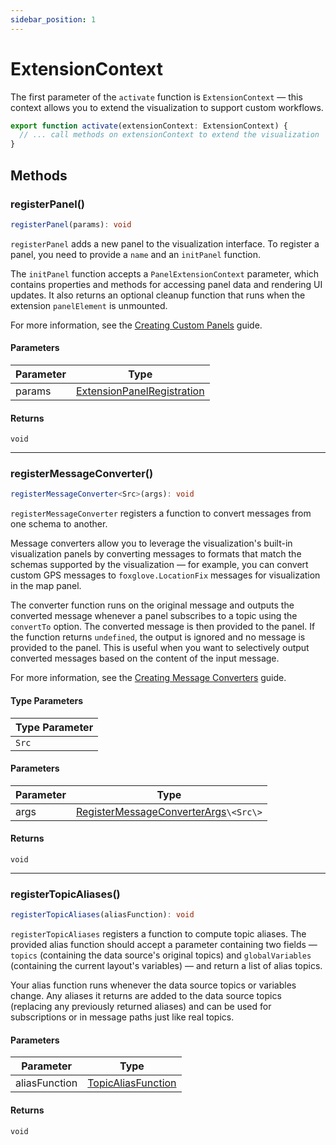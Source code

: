 ```yaml
---
sidebar_position: 1
---
```


# ExtensionContext

The first parameter of the `activate` function is `ExtensionContext` — this context allows you to extend the visualization to support custom workflows.

```typescript
export function activate(extensionContext: ExtensionContext) {
  // ... call methods on extensionContext to extend the visualization
}
```

## Methods

### registerPanel()

```typescript
registerPanel(params): void
```

`registerPanel` adds a new panel to the visualization interface. To register a panel, you need to provide a `name` and an `initPanel` function.

The `initPanel` function accepts a `PanelExtensionContext` parameter, which contains properties and methods for accessing panel data and rendering UI updates. It also returns an optional cleanup function that runs when the extension `panelElement` is unmounted.

For more information, see the [Creating Custom Panels](/docs/viz/extensions/guides/create-custom-panel) guide.

#### Parameters

| Parameter | Type                                                                                              |
| --------- | ------------------------------------------------------------------------------------------------- |
| params    | [ExtensionPanelRegistration](/docs/viz/extensions/api/custom-panels/extension-panel-registration) |

#### Returns

`void`

---

### registerMessageConverter()

```typescript
registerMessageConverter<Src>(args): void
```

`registerMessageConverter` registers a function to convert messages from one schema to another.

Message converters allow you to leverage the visualization's built-in visualization panels by converting messages to formats that match the schemas supported by the visualization — for example, you can convert custom GPS messages to `foxglove.LocationFix` messages for visualization in the map panel.

The converter function runs on the original message and outputs the converted message whenever a panel subscribes to a topic using the `convertTo` option. The converted message is then provided to the panel. If the function returns `undefined`, the output is ignored and no message is provided to the panel. This is useful when you want to selectively output converted messages based on the content of the input message.

For more information, see the [Creating Message Converters](/docs/viz/extensions/guides/create-message-converter) guide.

#### Type Parameters

| Type Parameter |
| -------------- |
| `Src`          |

#### Parameters

| Parameter | Type                                                                                                         |
| --------- | ------------------------------------------------------------------------------------------------------------ |
| args      | [RegisterMessageConverterArgs](/docs/viz/extensions/api/custom-panels/extension-panel-registration)`\<Src\>` |

#### Returns

`void`

---

### registerTopicAliases()

```typescript
registerTopicAliases(aliasFunction): void
```

`registerTopicAliases` registers a function to compute topic aliases. The provided alias function should accept a parameter containing two fields — `topics` (containing the data source's original topics) and `globalVariables` (containing the current layout's variables) — and return a list of alias topics.

Your alias function runs whenever the data source topics or variables change. Any aliases it returns are added to the data source topics (replacing any previously returned aliases) and can be used for subscriptions or in message paths just like real topics.

#### Parameters

| Parameter     | Type                                                                              |
| ------------- | --------------------------------------------------------------------------------- |
| aliasFunction | [TopicAliasFunction](/docs/viz/extensions/api/topic-aliases/topic-alias-function) |

#### Returns

`void`
